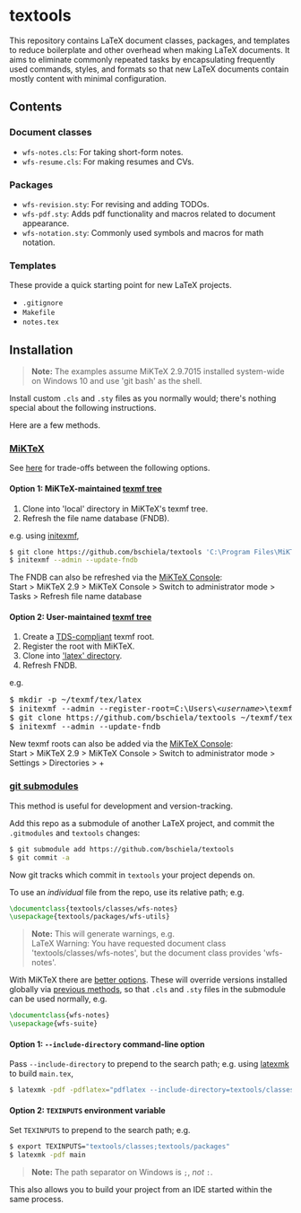 textools
========
This repository contains LaTeX document classes, packages, and templates
to reduce boilerplate and other overhead when making LaTeX documents.
It aims to eliminate commonly repeated tasks by
encapsulating frequently used commands, styles, and formats so that
new LaTeX documents contain mostly content with minimal configuration.

Contents
--------------------------------------------------------------------------------

### Document classes

* `wfs-notes.cls`: For taking short-form notes.
* `wfs-resume.cls`: For making resumes and CVs.

### Packages

* `wfs-revision.sty`: For revising and adding TODOs.
* `wfs-pdf.sty`: Adds pdf functionality and macros related to document appearance.
* `wfs-notation.sty`: Commonly used symbols and macros for math notation.

### Templates
These provide a quick starting point for new LaTeX projects.

* `.gitignore`
* `Makefile`
* `notes.tex`

Installation
--------------------------------------------------------------------------------

> **Note:** The examples
> assume MiKTeX 2.9.7015 installed system-wide on Windows 10 and
> use 'git bash' as the shell.

Install custom `.cls` and `.sty` files as you normally would;
there's nothing special about the following instructions.

Here are a few methods.

### [MiKTeX](https://docs.miktex.org/2.9/manual/localadditions.html "Integrating local additions")

See [here](https://texfaq.org/FAQ-what-TDS 'Which tree to use')
for trade-offs between the following options.

#### Option 1: MiKTeX-maintained [texmf tree](https://miktex.org/kb/texmf-roots)

1. Clone into 'local' directory in MiKTeX's texmf tree.
2. Refresh the file name database (FNDB).

e.g. using [initexmf](https://docs.miktex.org/manual/initexmf.html),

```bash
$ git clone https://github.com/bschiela/textools 'C:\Program Files\MiKTeX 2.9\tex\latex\local\textools'
$ initexmf --admin --update-fndb
```

The FNDB can also be refreshed via the
[MiKTeX Console](https://miktex.org/howto/miktex-console):\
Start > MiKTeX 2.9 > MiKTeX Console > Switch to administrator mode >
Tasks > Refresh file name database

#### Option 2: User-maintained [texmf tree](https://miktex.org/kb/texmf-roots)

1. Create a [TDS-compliant](https://miktex.org/kb/tds "TeX Directory Structure")
   texmf root.
2. Register the root with MiKTeX.
3. Clone into
   ['latex' directory](https://miktex.org/faq/local-additions "Which is the best directory to keep my .sty files?").
4. Refresh FNDB.

e.g.

<pre>
$ mkdir -p ~/texmf/tex/latex
$ initexmf --admin --register-root=C:\Users\<<i>username</i>>\texmf
$ git clone https://github.com/bschiela/textools ~/texmf/tex/latex/textools
$ initexmf --admin --update-fndb
</pre>

New texmf roots can also be added via the
[MiKTeX Console](https://miktex.org/howto/miktex-console):\
Start > MiKTeX 2.9 > MiKTeX Console > Switch to administrator mode >
Settings > Directories > +

### [git submodules](https://git-scm.com/book/en/v2/Git-Tools-Submodules)

This method is useful for development and version-tracking.

Add this repo as a submodule of another LaTeX project, and
commit the `.gitmodules` and `textools` changes:

```bash
$ git submodule add https://github.com/bschiela/textools
$ git commit -a
```

Now git tracks which commit in `textools` your project depends on.

To use an *individual* file from the repo, use its relative path; e.g.

```latex
\documentclass{textools/classes/wfs-notes}
\usepackage{textools/packages/wfs-utils}
```

> **Note:** This will generate warnings, e.g.\
> LaTeX Warning: You have requested document class 'textools/classes/wfs-notes',
> but the document class provides 'wfs-notes'.

With MiKTeX there are
[better options](https://docs.miktex.org/2.9/manual/localadditions.html "Integrating local additions").
These will override versions installed globally via
[previous methods](#miktex), so that `.cls` and `.sty` files in the submodule
can be used normally, e.g.

```latex
\documentclass{wfs-notes}
\usepackage{wfs-suite}
```

#### Option 1: `--include-directory` command-line option

Pass `--include-directory` to prepend to the search path; e.g. using
[latexmk](https://ctan.org/pkg/latexmk "CTAN: Package latexmk")
to build `main.tex`,

```bash
$ latexmk -pdf -pdflatex="pdflatex --include-directory=textools/classes --include-directory=textools/packages" main
```

#### Option 2: `TEXINPUTS` environment variable

Set `TEXINPUTS` to prepend to the search path; e.g.

```bash
$ export TEXINPUTS="textools/classes;textools/packages"
$ latexmk -pdf main
```

> **Note:** The path separator on Windows is `;`, *not* `:`.

This also allows you to build your project from an IDE
started within the same process.

